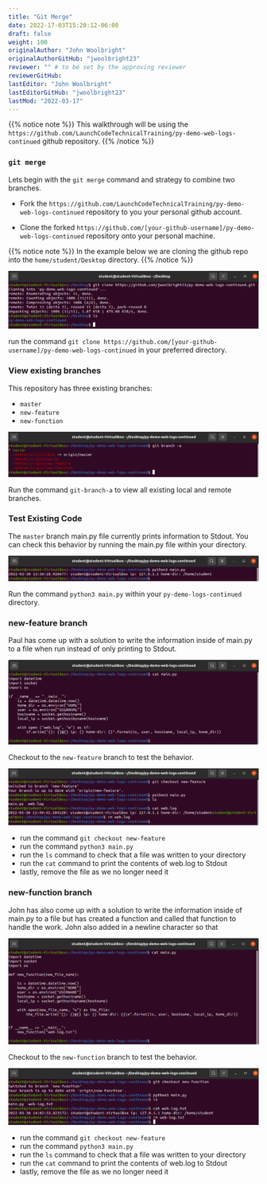 ```yaml
---
title: "Git Merge"
date: 2022-17-03T15:20:12-06:00
draft: false
weight: 100
originalAuthor: "John Woolbright"
originalAuthorGitHub: "jwoolbright23"
reviewer: "" # to be set by the approving reviewer
reviewerGitHub:
lastEditor: "John Woolbright"
lastEditorGitHub: "jwoolbright23"
lastMod: "2022-03-17"
---
```


{{% notice note %}}
This walkthrough will be using the `https://github.com/LaunchCodeTechnicalTraining/py-demo-web-logs-continued` github repository.
{{% /notice %}}

### `git merge`

Lets begin with the `git merge` command and strategy to combine two branches.

- Fork the `https://github.com/LaunchCodeTechnicalTraining/py-demo-web-logs-continued` repository to you your personal github account.

- Clone the forked `https://github.com/[your-github-username]/py-demo-web-logs-continued` repository onto your personal machine.

{{% notice note %}}
In the example below we are cloning the github repo into the `home/student/Desktop` directory.
{{% /notice %}}

![git-clone](pictures/git-clone.png?classes=border)

run the command `git clone https://github.com/[your-github-username]/py-demo-web-logs-continued` in your preferred directory.

### View existing branches

This repository has three existing branches:
- `master`
- `new-feature`
- `new-function`

![git-branch-a](pictures/git-branch-a.png?classes=border)

Run the command `git-branch-a` to view all existing local and remote branches.

### Test Existing Code

The `master` branch main.py file currently prints information to Stdout. You can check this behavior by running the main.py file within your directory.

![python3-main-master](pictures/python3-main-master.png?classes=border)

Run the command `python3 main.py` within your `py-demo-logs-continued` directory.

### new-feature branch

Paul has come up with a solution to write the information inside of main.py to a file when run instead of only printing to Stdout. 

![cat-main-new-feature](pictures/cat-main-new-feature.png?classes=border)

Checkout to the `new-feature` branch to test the behavior.

![git-checkout-new-feature](pictures/git-checkout-new-feature.png?classes=border)

- run the command `git checkout new-feature`
- run the command `python3 main.py`
- run the `ls` command to check that a file was written to your directory
- run the `cat` command to print the contents of web.log to Stdout
- lastly, remove the file as we no longer need it

### new-function branch

John has also come up with a solution to write the information inside of main.py to a file but has created a function and called that function to handle the work. John also added in a newline character so that 

![cat-main-new-function](pictures/cat-main-new-function.png?classes=border)

Checkout to the `new-function` branch to test the behavior.

![git-checkout-new-function](pictures/git-checkout-new-function.png?classes=border)

- run the command `git checkout new-feature`
- run the command `python3 main.py`
- run the `ls` command to check that a file was written to your directory
- run the `cat` command to print the contents of web.log to Stdout
- lastly, remove the file as we no longer need it

<!-- Lets start by merging the `new-feature` branch into the `master` branch. Create a pull request on your personal github repository from the `new-feature` branch.

![pull-request](pictures/pull-request.png?classes=border)

![git-merge-new-feature](pictures/git-merge-new-feature.png?classes=border) -->